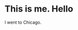 <!DOCTYPE html>
<html>
  <head>
  <title> Hello guys </title>
  </head>
<body>
<h1> This is me.  Hello </h1>
<p> I went to Chicago.</p>
  
</body>
</html>
